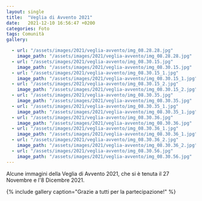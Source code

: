 ```yaml
---
layout: single
title:  "Veglia di Avvento 2021"
date:   2021-12-10 16:56:47 +0200
categories: Foto
tags: Comunità 
gallery: 

  - url: "/assets/images/2021/veglia-avvento/img_08.28.28.jpg"
    image_path: "/assets/images/2021/veglia-avvento/img_08.28.28.jpg"
  - url: "/assets/images/2021/veglia-avvento/img_08.30.15.jpg"
    image_path: "/assets/images/2021/veglia-avvento/img_08.30.15.jpg"
  - url: "/assets/images/2021/veglia-avvento/img_08.30.15_1.jpg"
    image_path: "/assets/images/2021/veglia-avvento/img_08.30.15_1.jpg"
  - url: "/assets/images/2021/veglia-avvento/img_08.30.15_2.jpg"
    image_path: "/assets/images/2021/veglia-avvento/img_08.30.15_2.jpg"
  - url: "/assets/images/2021/veglia-avvento/img_08.30.35.jpg"
    image_path: "/assets/images/2021/veglia-avvento/img_08.30.35.jpg"
  - url: "/assets/images/2021/veglia-avvento/img_08.30.35_1.jpg"
    image_path: "/assets/images/2021/veglia-avvento/img_08.30.35_1.jpg"
  - url: "/assets/images/2021/veglia-avvento/img_08.30.36.jpg"
    image_path: "/assets/images/2021/veglia-avvento/img_08.30.36.jpg"
  - url: "/assets/images/2021/veglia-avvento/img_08.30.36_1.jpg"
    image_path: "/assets/images/2021/veglia-avvento/img_08.30.36_1.jpg"
  - url: "/assets/images/2021/veglia-avvento/img_08.30.36_2.jpg"
    image_path: "/assets/images/2021/veglia-avvento/img_08.30.36_2.jpg"
  - url: "/assets/images/2021/veglia-avvento/img_08.30.56.jpg"
    image_path: "/assets/images/2021/veglia-avvento/img_08.30.56.jpg"
---
```


Alcune immagini della Veglia di Avvento 2021, che si è tenuta il 27 Novembre e l'8
 Dicembre 2021.




{% include gallery caption="Grazie a tutti per la partecipazione!" %}


